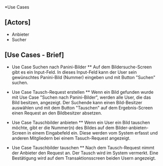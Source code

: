 *Use Cases

## [Actors]
* Anbieter
* Sucher

## [Use Cases - Brief]
* Use Case Suchen nach Panini-Bilder
** Auf dem Bildersuche-Screen gibt es ein Input-Feld. In dieses Input-Feld kann der User sein gewünschtes Panini-Bild (Nummer) eingeben und mit Button "Suchen" suchen.

* Use Case Tausch-Request erstellen
** Wenn ein Bild gefunden wurde mit Use Case "Suchen nach Panini-Bilder", werden alle User, die das Bild besitzen, angezeigt. Der Suchende kann einen Bild-Besitzer auswählen und mit dem Button "Tauschen" auf dem Ergebnis-Screen einen Request an den Bildbesitzer absetzen.

* Use Case Tauschbilder anbieten
** Wenn ein User ein Bild tauschen möchte, gibt er die Nummer(n) des Bildes auf dem Bilder-anbieten-Screen in einem Eingabefeld ein. Diese werden vom System erfasst und anderen Mitgliedern bei einem Tasuch-Request angezeigt. 

* Use Case Tauschbilder tauschen
** Nach dem Tausch-Request nimmt der Anbieter den Request an. Der Tausch wird im System vermerkt. Eine Bestätigung wird auf dem Transaktionsscreen beiden Usern angezeigt.
